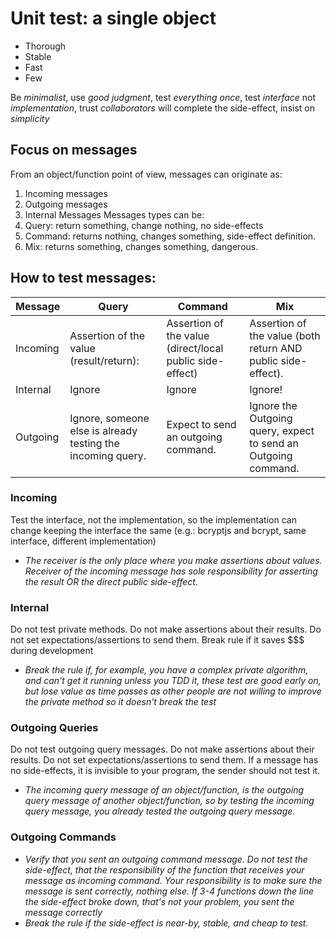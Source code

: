 # Unit test: a single object

- Thorough
- Stable
- Fast
- Few

Be _minimalist_, use _good judgment_, test _everything once_, test _interface_ not _implementation_, trust _collaborators_ will complete the side-effect, insist on _simplicity_

## Focus on messages

From an object/function point of view, messages can originate as:

1. Incoming messages
2. Outgoing messages
3. Internal Messages
   Messages types can be:
4. Query: return something, change nothing, no side-effects
5. Command: returns nothing, changes something, side-effect definition.
6. Mix: returns something, changes something, dangerous.

## How to test messages:

| Message  | Query                                                       | Command                                                  | Mix                                                            |
| -------- | ----------------------------------------------------------- | -------------------------------------------------------- | -------------------------------------------------------------- |
| Incoming | Assertion of the value (result/return):                     | Assertion of the value (direct/local public side-effect) | Assertion of the value (both return AND public side-effect).   |
| Internal | Ignore                                                      | Ignore                                                   | Ignore!                                                        |
| Outgoing | Ignore, someone else is already testing the incoming query. | Expect to send an outgoing command.                      | Ignore the Outgoing query, expect to send an Outgoing command. |

### Incoming

Test the interface, not the implementation, so the implementation can change keeping the interface the same (e.g.: bcryptjs and bcrypt, same interface, different implementation)

- _The receiver is the only place where you make assertions about values. Receiver of the incoming message has sole responsibility for asserting the result OR the direct public side-effect._

### Internal

Do not test private methods. Do not make assertions about their results. Do not set expectations/assertions to send them. Break rule if it saves $$$ during development

- _Break the rule if, for example, you have a complex private algorithm, and can't get it running unless you TDD it, these test are good early on, but lose value as time passes as other people are not willing to improve the private method so it doesn't break the test_

### Outgoing Queries

Do not test outgoing query messages. Do not make assertions about their results. Do not set expectations/assertions to send them.
If a message has no side-effects, it is invisible to your program, the sender should not test it.

- _The incoming query message of an object/function, is the outgoing query message of another object/function, so by testing the incoming query message, you already tested the outgoing query message._

### Outgoing Commands

- _Verify that you sent an outgoing command message. Do not test the side-effect, that the responsibility of the function that receives your message as incoming command. Your responsibility is to make sure the message is sent correctly, nothing else. If 3-4 functions down the line the side-effect broke down, that's not your problem, you sent the message correctly_
- _Break the rule if the side-effect is near-by, stable, and cheap to test._
